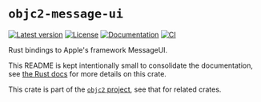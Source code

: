 # `objc2-message-ui`

[![Latest version](https://badgen.net/crates/v/objc2-message-ui)](https://crates.io/crates/objc2-message-ui)
[![License](https://badgen.net/badge/license/MIT/blue)](../LICENSE.txt)
[![Documentation](https://docs.rs/objc2-message-ui/badge.svg)](https://docs.rs/objc2-message-ui/)
[![CI](https://github.com/madsmtm/objc2/actions/workflows/ci.yml/badge.svg)](https://github.com/madsmtm/objc2/actions/workflows/ci.yml)

Rust bindings to Apple's framework MessageUI.

This README is kept intentionally small to consolidate the documentation, see
[the Rust docs](https://docs.rs/objc2-message-ui/) for more details on this crate.

This crate is part of the [`objc2` project](https://github.com/madsmtm/objc2),
see that for related crates.
